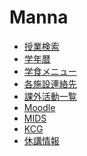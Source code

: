 # Manna

<!-- Google tag (gtag.js) -->
<script async src="https://www.googletagmanager.com/gtag/js?id=G-PKKNCFRTE2"></script>
<script>
  window.dataLayer = window.dataLayer || [];
  function gtag(){dataLayer.push(arguments);}
  gtag('js', new Date());

  gtag('config', 'G-PKKNCFRTE2');
</script>

- [授業検索](./subject-search/)
- [学年暦](./calendar/)
- [学食メニュー](./gakushoku/)
- [各施設連絡先](./renraku/)
- [課外活動一覧](https://sites.google.com/view/manna-dantai)
- [Moodle](https://moodle.kyoai.ac.jp/login/index.php)
- [MIDS](https://mids3.cs.kyoai.ac.jp/up/faces/login/Com00501A.jsp)
- [KCG](https://start.kyoai.ac.jp/start/auth/login)
- [休講情報](http://zero3.kyoai.org/kyuko.php)
